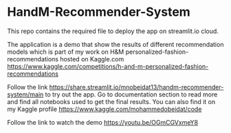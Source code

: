 # HandM-Recommender-System
This repo contains the required file to deploy the app on streamlit.io cloud.<br>

The application is a demo that show the results of different recommendation models which is part of my work on H&M personalized-fashion-recommendations hosted on Kaggle.com
https://www.kaggle.com/competitions/h-and-m-personalized-fashion-recommendations<br>

Follow the link https://share.streamlit.io/mnobeidat13/handm-recommender-system/main to try out the app.
Go to documentation section to read more and find all notebooks used to get the final results.
You can also find it on my Kaggle profile https://www.kaggle.com/mohammedobeidat/code

Follow the link to watch the demo https://youtu.be/OGmCGVxmeY8
